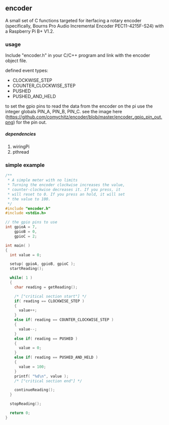 ## encoder
A small set of C functions targeted for iterfacing a rotary encoder (specifically, Bourns Pro Audio Incremental Encoder PEC11-4215F-S24) with a Raspberry Pi B+ V1.2.

### usage
Include "encoder.h" in your C/C++ program and link with the encoder object file. 

defined event types:
  - CLOCKWISE_STEP
  - COUNTER_CLOCKWISE_STEP
  - PUSHED
  - PUSHED_AND_HELD

to set the gpio pins to read the data from the encoder on the pi use the integer globals PIN_A, PIN_B, PIN_C. see the image here (https://github.com/comychitz/encoder/blob/master/encoder_gpio_pin_out.png) for the pin out.

##### dependencies
1. wiringPi 
2. pthread

### simple example
```C
/**
 * A simple meter with no limits
 * Turning the encoder clockwise increases the value, 
 * counter-clockwise decreases it. If you press, it 
 * will reset to 0. If you press an hold, it will set 
 * the value to 100.
 */
#include "encoder.h"
#include <stdio.h>

// the gpio pins to use
int gpioA = 7,
    gpioB = 0,
    gpioC = 2;

int main( )
{
  int value = 0;

  setup( gpioA, gpioB, gpioC );    
  startReading();

  while( 1 ) 
  {
    char reading = getReading();

    /* ["critical section start"] */
    if( reading == CLOCKWISE_STEP )
    {
      value++;
    }   
    else if( reading == COUNTER_CLOCKWISE_STEP )
    {
      value--;
    }   
    else if( reading == PUSHED )
    {
      value = 0;
    } 
    else if( reading == PUSHED_AND_HELD )
    {
      value = 100;
    }
    printf( "%d\n", value );
    /* ["critical section end"] */

    continueReading(); 
  }

  stopReading();

  return 0;
}
```
